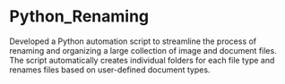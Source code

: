 # Python_Renaming
Developed a Python automation script to streamline the process of renaming and organizing a large collection of image and document files. The script automatically creates individual folders for each file type and renames files based on user-defined document types.
